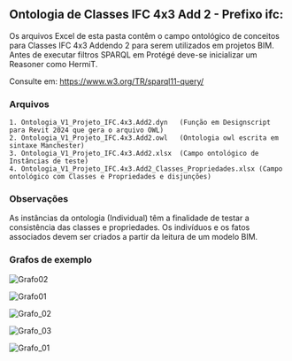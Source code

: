 ## Ontologia de Classes IFC 4x3 Add 2 - Prefixo ifc:

Os arquivos Excel de esta pasta contêm o campo ontológico de conceitos para Classes IFC 4x3 Addendo 2 para serem utilizados em projetos BIM. 
Antes de executar filtros SPARQL em Protégé deve-se inicializar um Reasoner como HermiT.

Consulte em: https://www.w3.org/TR/sparql11-query/

### Arquivos
    1. Ontologia_V1_Projeto_IFC.4x3.Add2.dyn   (Função em Designscript para Revit 2024 que gera o arquivo OWL)
    2. Ontologia_V1_Projeto_IFC.4x3.Add2.owl   (Ontologia owl escrita em sintaxe Manchester)
    3. Ontologia_V1_Projeto_IFC.4x3.Add2.xlsx  (Campo ontológico de Instâncias de teste)
    4. Ontologia_V1_Projeto_IFC.4x3.Add2_Classes_Propriedades.xlsx (Campo ontológico com Classes e Propriedades e disjunções) 

### Observações

As instâncias da ontologia (Individual) têm a finalidade de testar a consistência das classes e propriedades. 
Os indivíduos e os fatos associados devem ser criados a partir da leitura de um modelo BIM.

### Grafos de exemplo

![Grafo02](https://github.com/JLMenegotto/OntologiaBIM/assets/9437020/067846d7-6f47-407b-b5d2-2e34a57d8c69)

![Grafo01](https://github.com/JLMenegotto/OntologiaBIM/assets/9437020/42e0c5c1-7df8-445b-b510-36b57410b569)

![Grafo_02](https://github.com/JLMenegotto/OntologiaBIM/assets/9437020/02770766-8c73-4b16-bd3c-24ce56db1acd)

![Grafo_03](https://github.com/JLMenegotto/OntologiaBIM/assets/9437020/4f8e9b55-605f-45c7-970a-8da4fe1bfb38)

![Grafo_01](https://github.com/JLMenegotto/OntologiaBIM/assets/9437020/52c18d82-04a0-4de6-b48b-a7fee3906e9d)

